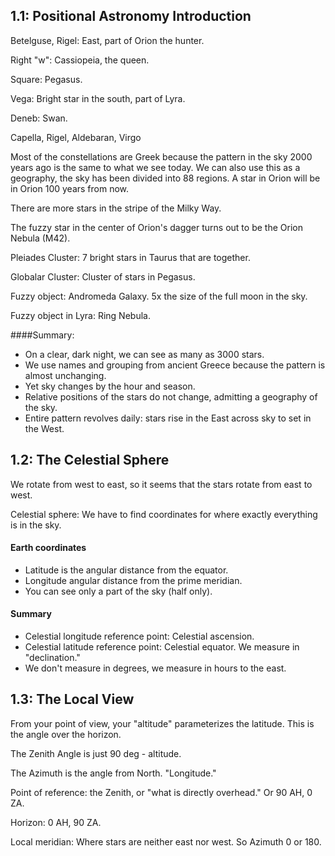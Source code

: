 ## 1.1: Positional Astronomy Introduction

Betelguse, Rigel: East, part of Orion the hunter.

Right "w": Cassiopeia, the queen.

Square: Pegasus.

Vega: Bright star in the south, part of Lyra.

Deneb: Swan.

Capella, Rigel, Aldebaran, Virgo

Most of the constellations are Greek because the pattern in the sky 2000 years ago is the same to what we see today. We can also use this as a geography, the sky has been divided into 88 regions. A star in Orion will be in Orion 100 years from now.

There are more stars in the stripe of the Milky Way.

The fuzzy star in the center of Orion's dagger turns out to be the Orion Nebula (M42).

Pleiades Cluster: 7 bright stars in Taurus that are together.

Globalar Cluster: Cluster of stars in Pegasus.

Fuzzy object: Andromeda Galaxy. 5x the size of the full moon in the sky.

Fuzzy object in Lyra: Ring Nebula.

####Summary:
- On a clear, dark night, we can see as many as 3000 stars.
- We use names and grouping from ancient Greece because the pattern is almost unchanging.
- Yet sky changes by the hour and season.
- Relative positions of the stars do not change, admitting a geography of the sky.
- Entire pattern revolves daily: stars rise in the East across sky to set in the West.

## 1.2: The Celestial Sphere

We rotate from west to east, so it seems that the stars rotate from east to west.

Celestial sphere: We have to find coordinates for where exactly everything is in the sky.

#### Earth coordinates
- Latitude is the angular distance from the equator.
- Longitude angular distance from the prime meridian.
- You can see only a part of the sky (half only).

#### Summary
- Celestial longitude reference point: Celestial ascension.
- Celestial latitude reference point: Celestial equator. We measure in "declination."
- We don't measure in degrees, we measure in hours to the east.

## 1.3: The Local View

From your point of view, your "altitude" parameterizes the latitude. This is the angle over the horizon.

The Zenith Angle is just 90 deg - altitude.

The Azimuth is the angle from North. "Longitude."

Point of reference: the Zenith, or "what is directly overhead." Or 90 AH, 0 ZA.

Horizon: 0 AH, 90 ZA.

Local meridian: Where stars are neither east nor west. So Azimuth 0 or 180.































